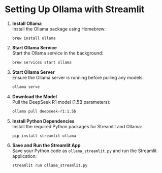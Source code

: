 # Setting Up Ollama with Streamlit

1. **Install Ollama**  
   Install the Ollama package using Homebrew:
   ```bash:disable-run
   brew install ollama
   ```

2. **Start Ollama Service**  
   Start the Ollama service in the background:
   ```bash
   brew services start ollama
   ```

3. **Start Ollama Server**  
   Ensure the Ollama server is running before pulling any models:
   ```bash
   ollama serve
   ```

4. **Download the Model**  
   Pull the DeepSeek R1 model (1.5B parameters):
   ```bash
   ollama pull deepseek-r1:1.5b
   ```

5. **Install Python Dependencies**  
   Install the required Python packages for Streamlit and Ollama:
   ```bash
   pip install streamlit ollama
   ```

6. **Save and Run the Streamlit App**  
   Save your Python code as `ollama_streamlit.py` and run the Streamlit application:
   ```bash
   streamlit run ollama_streamlit.py
   ```